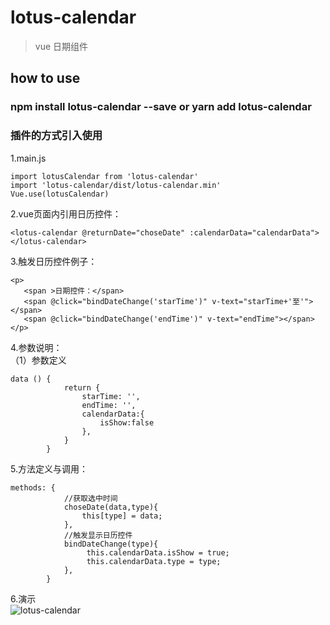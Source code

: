 # lotus-calendar

> vue 日期组件

## how to use 

### npm install lotus-calendar --save or yarn add lotus-calendar
### 插件的方式引入使用
1.main.js 
```
import lotusCalendar from 'lotus-calendar'
import 'lotus-calendar/dist/lotus-calendar.min'
Vue.use(lotusCalendar) 
```
2.vue页面内引用日历控件：<br/>
```
<lotus-calendar @returnDate="choseDate" :calendarData="calendarData"></lotus-calendar>
```
3.触发日历控件例子：<br/>
```
<p>
   <span >日期控件：</span>
   <span @click="bindDateChange('starTime')" v-text="starTime+'至'"></span>
   <span @click="bindDateChange('endTime')" v-text="endTime"></span>
</p>
```
4.参数说明：<br/>
（1）参数定义
```
data () {
            return {
                starTime: '',
                endTime: '',
                calendarData:{
                    isShow:false
                },
            }
        }
```
5.方法定义与调用：<br/>
```
methods: {
            //获取选中时间
            choseDate(data,type){
                this[type] = data;
            },
            //触发显示日历控件
            bindDateChange(type){
                 this.calendarData.isShow = true;
                 this.calendarData.type = type;
            },
        }
```
6.演示 <br/>
![lotus-calendar](https://raw.githubusercontent.com/winglau14/lotusPackage/master/lotusCalendar/1.gif)


